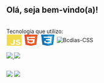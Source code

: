## Olá, seja bem-vindo(a)!

<div style="display: inline_block"><br> 
  Tecnologia que utilizo:<br>
  <img align="center" alt="Bcdias-Js" height="30" width="40" src="https://raw.githubusercontent.com/devicons/devicon/master/icons/javascript/javascript-plain.svg">
  <img align="center" alt="Bcdias-HTML" height="30" width="40" src="https://raw.githubusercontent.com/devicons/devicon/master/icons/html5/html5-original.svg">
  <img align="center" alt="Bcdias-CSS" height="30" width="40" src="https://raw.githubusercontent.com/devicons/devicon/master/icons/css3/css3-original.svg">
  <img align="center" alt="Bcdias-CSS" height="30" width="40" src="https://cdn.jsdelivr.net/gh/devicons/devicon/icons/bootstrap/bootstrap-original.svg" /><br>
  
</div>
<br>
<div align="left">
  <a href="https://github.com/rbcdias">
  <img height="180em" src="https://github-readme-stats.vercel.app/api?username=bcdias&show_icons=true&theme=merko&include_all_commits=true&count_private=true"/>
  <img height="180em" src="https://github-readme-stats.vercel.app/api/top-langs/?username=bcdias&layout=compact&langs_count=7&theme=merko"/>
  </a>
</div>



  ##
 
<div> 
  <a href = "mailto:dias.desenvolvedor@gmail.com"><img src="https://img.shields.io/badge/Gmail-D14836?style=for-the-badge&logo=gmail&logoColor=white" target="_blank"></a>
  <a href="https://www.linkedin.com/in/brunodiasdev/" target="_blank"><img src="https://img.shields.io/badge/-LinkedIn-%230077B5?style=for-the-badge&logo=linkedin&logoColor=white" target="_blank"></a> 

